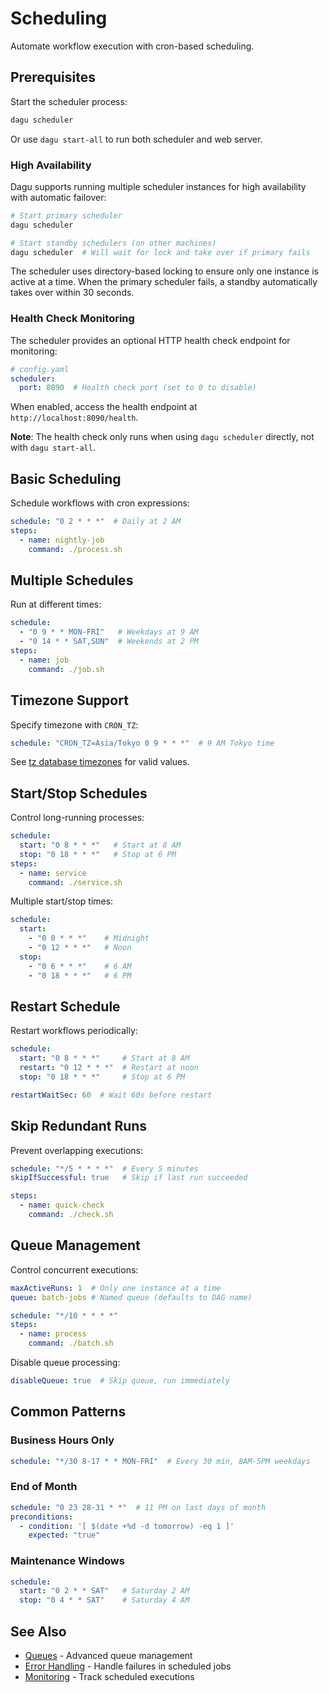 # Scheduling

Automate workflow execution with cron-based scheduling.

## Prerequisites

Start the scheduler process:

```bash
dagu scheduler
```

Or use `dagu start-all` to run both scheduler and web server.

### High Availability

Dagu supports running multiple scheduler instances for high availability with automatic failover:

```bash
# Start primary scheduler
dagu scheduler

# Start standby schedulers (on other machines)
dagu scheduler  # Will wait for lock and take over if primary fails
```

The scheduler uses directory-based locking to ensure only one instance is active at a time. When the primary scheduler fails, a standby automatically takes over within 30 seconds.

### Health Check Monitoring

The scheduler provides an optional HTTP health check endpoint for monitoring:

```yaml
# config.yaml
scheduler:
  port: 8090  # Health check port (set to 0 to disable)
```

When enabled, access the health endpoint at `http://localhost:8090/health`.

**Note**: The health check only runs when using `dagu scheduler` directly, not with `dagu start-all`.

## Basic Scheduling

Schedule workflows with cron expressions:

```yaml
schedule: "0 2 * * *"  # Daily at 2 AM
steps:
  - name: nightly-job
    command: ./process.sh
```

## Multiple Schedules

Run at different times:

```yaml
schedule:
  - "0 9 * * MON-FRI"   # Weekdays at 9 AM
  - "0 14 * * SAT,SUN"  # Weekends at 2 PM
steps:
  - name: job
    command: ./job.sh
```

## Timezone Support

Specify timezone with `CRON_TZ`:

```yaml
schedule: "CRON_TZ=Asia/Tokyo 0 9 * * *"  # 9 AM Tokyo time
```

See [tz database timezones](https://en.wikipedia.org/wiki/List_of_tz_database_time_zones) for valid values.

## Start/Stop Schedules

Control long-running processes:

```yaml
schedule:
  start: "0 8 * * *"   # Start at 8 AM
  stop: "0 18 * * *"   # Stop at 6 PM
steps:
  - name: service
    command: ./service.sh
```

Multiple start/stop times:

```yaml
schedule:
  start:
    - "0 0 * * *"    # Midnight
    - "0 12 * * *"   # Noon
  stop:
    - "0 6 * * *"    # 6 AM
    - "0 18 * * *"   # 6 PM
```

## Restart Schedule

Restart workflows periodically:

```yaml
schedule:
  start: "0 8 * * *"     # Start at 8 AM
  restart: "0 12 * * *"  # Restart at noon
  stop: "0 18 * * *"     # Stop at 6 PM

restartWaitSec: 60  # Wait 60s before restart
```

## Skip Redundant Runs

Prevent overlapping executions:

```yaml
schedule: "*/5 * * * *"  # Every 5 minutes
skipIfSuccessful: true   # Skip if last run succeeded

steps:
  - name: quick-check
    command: ./check.sh
```

## Queue Management

Control concurrent executions:

```yaml
maxActiveRuns: 1  # Only one instance at a time
queue: batch-jobs # Named queue (defaults to DAG name)

schedule: "*/10 * * * *"
steps:
  - name: process
    command: ./batch.sh
```

Disable queue processing:

```yaml
disableQueue: true  # Skip queue, run immediately
```

## Common Patterns

### Business Hours Only
```yaml
schedule: "*/30 8-17 * * MON-FRI"  # Every 30 min, 8AM-5PM weekdays
```

### End of Month
```yaml
schedule: "0 23 28-31 * *"  # 11 PM on last days of month
preconditions:
  - condition: '[ $(date +%d -d tomorrow) -eq 1 ]'
    expected: "true"
```

### Maintenance Windows
```yaml
schedule:
  start: "0 2 * * SAT"   # Saturday 2 AM
  stop: "0 4 * * SAT"    # Saturday 4 AM
```

## See Also

- [Queues](/features/queues) - Advanced queue management
- [Error Handling](/writing-workflows/error-handling) - Handle failures in scheduled jobs
- [Monitoring](/configurations/operations#prometheus-metrics) - Track scheduled executions
